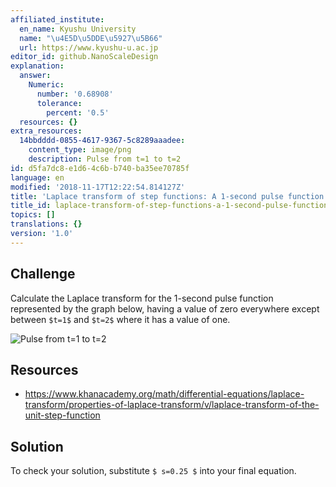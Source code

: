 ```yaml
---
affiliated_institute:
  en_name: Kyushu University
  name: "\u4E5D\u5DDE\u5927\u5B66"
  url: https://www.kyushu-u.ac.jp
editor_id: github.NanoScaleDesign
explanation:
  answer:
    Numeric:
      number: '0.68908'
      tolerance:
        percent: '0.5'
  resources: {}
extra_resources:
  14bbdddd-0855-4617-9367-5c8289aaadee:
    content_type: image/png
    description: Pulse from t=1 to t=2
id: d5fa7dc8-e1d6-4c6b-b740-ba35ee70785f
language: en
modified: '2018-11-17T12:22:54.814127Z'
title: 'Laplace transform of step functions: A 1-second pulse function'
title_id: laplace-transform-of-step-functions-a-1-second-pulse-function
topics: []
translations: {}
version: '1.0'
---
```


## Challenge
Calculate the Laplace transform for the 1-second pulse function represented by the graph below, having a value of zero everywhere except between `$t=1$` and `$t=2$` where it has a value of one.

![Pulse from t=1 to t=2](/api/v0/teachers/github.NanoScaleDesign/resources/public/14bbdddd-0855-4617-9367-5c8289aaadee.png/14bbdddd-0855-4617-9367-5c8289aaadee.png)

## Resources
- https://www.khanacademy.org/math/differential-equations/laplace-transform/properties-of-laplace-transform/v/laplace-transform-of-the-unit-step-function

## Solution
To check your solution, substitute `$ s=0.25 $` into your final equation.
